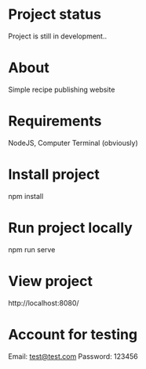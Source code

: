 # Project status
Project is still in development..
# About
Simple recipe publishing website
# Requirements
NodeJS, Computer Terminal (obviously)
# Install project
npm install
# Run project locally
npm run serve
# View project
http://localhost:8080/
# Account for testing
Email: test@test.com
Password: 123456
